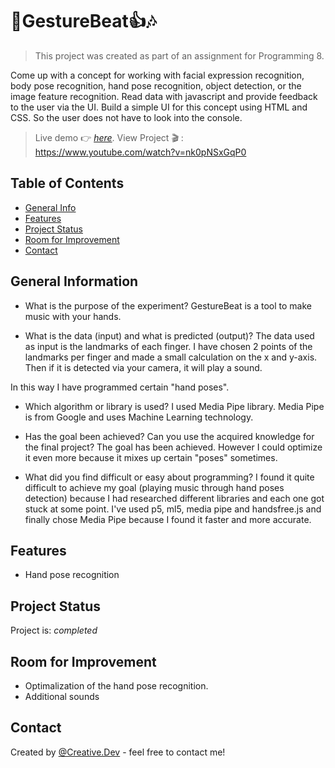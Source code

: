 # 🤘GestureBeat👍🎶
> This project was created as part of an assignment for Programming 8.

Come up with a concept for working with facial expression recognition, body pose recognition, hand pose recognition, object detection, or the image feature recognition.
Read data with javascript and provide feedback to the user via the UI.
Build a simple UI for this concept using HTML and CSS. So the user does not have to look into the console.
> Live demo 👉 [_here_](https://stud.hosted.hr.nl/1011926/gesturebeat/).
> View Project 🎬 : https://www.youtube.com/watch?v=nk0pNSxGqP0

## Table of Contents
* [General Info](#general-information)
* [Features](#features)
* [Project Status](#project-status)
* [Room for Improvement](#room-for-improvement)
* [Contact](#contact)


## General Information
- What is the purpose of the experiment?
GestureBeat is a tool to make music with your hands.

- What is the data (input) and what is predicted (output)?
The data used as input is the landmarks of each finger.
I have chosen 2 points of the landmarks per finger and made a small calculation on the x and y-axis.
Then if it is detected via your camera, it will play a sound.

In this way I have programmed certain "hand poses".

- Which algorithm or library is used?
I used Media Pipe library.
Media Pipe is from Google and uses Machine Learning technology.

- Has the goal been achieved? Can you use the acquired knowledge for the final project?
The goal has been achieved. However I could optimize it even more because it mixes up certain "poses" sometimes.

- What did you find difficult or easy about programming?
I found it quite difficult to achieve my goal (playing music through hand poses detection) because I had researched different libraries and each one got stuck at some point.
I've used p5, ml5, media pipe and handsfree.js and finally chose Media Pipe because I found it faster and more accurate.


## Features
- Hand pose recognition


## Project Status
Project is: _completed_

## Room for Improvement
- Optimalization of the hand pose recognition.
- Additional sounds 


## Contact
Created by [@Creative.Dev](https://stud.hosted.hr.nl/1011926/portfolio/) - feel free to contact me!


